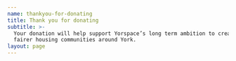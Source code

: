 ```yaml
---
name: thankyou-for-donating
title: Thank you for donating
subtitle: >-
  Your donation will help support Yorspace’s long term ambition to create new,
  fairer housing communities around York.
layout: page
---
```


